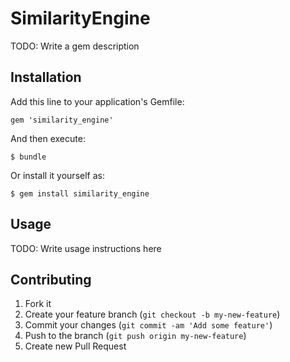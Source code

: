 # SimilarityEngine

TODO: Write a gem description

## Installation

Add this line to your application's Gemfile:

    gem 'similarity_engine'

And then execute:

    $ bundle

Or install it yourself as:

    $ gem install similarity_engine

## Usage

TODO: Write usage instructions here

## Contributing

1. Fork it
2. Create your feature branch (`git checkout -b my-new-feature`)
3. Commit your changes (`git commit -am 'Add some feature'`)
4. Push to the branch (`git push origin my-new-feature`)
5. Create new Pull Request
